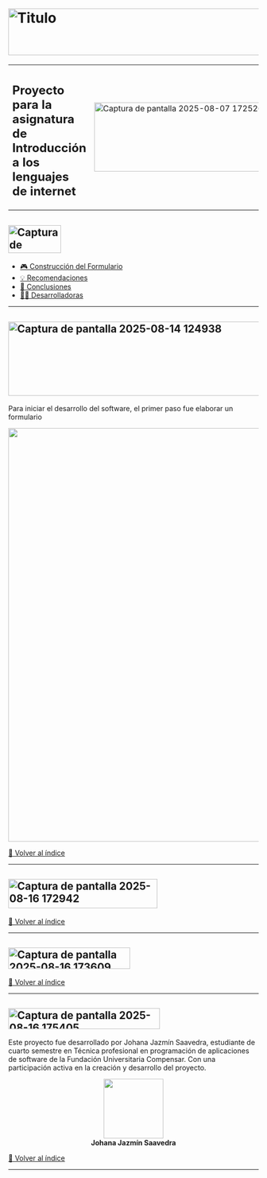 #  <img width="1366" height="94" alt="Titulo" src="https://github.com/user-attachments/assets/a5f9fdf7-7944-4e8d-9d94-c7b1df6267f1" />

<div align="center">
  <table border="0">
    <tr>
      <td valign="little">
        <h2>Proyecto para la asignatura de<br>Introducción a los lenguajes de internet</h2>
      </td>
      <td>
        <img width="361" height="139" alt="Captura de pantalla 2025-08-07 172526" src="https://github.com/user-attachments/assets/862b067f-2866-4c66-a21b-0d917e53b779" />
      </td>
    </tr>
  </table>
</div>

## <img width="106" height="56" alt="Captura de pantalla 2025-08-14 124054" src="https://github.com/user-attachments/assets/ac198e82-e5dd-4da1-849e-de7c94ee87e6" id="índice" />

- [🎮 Construcción del Formulario](#construcción-del-formulario)
- [💡 Recomendaciones](#recomendaciones)  
- [📝 Conclusiones](#conclusiones)
- [👩‍💻 Desarrolladoras](#desarrolladoras)

---

## <img width="571" height="149" alt="Captura de pantalla 2025-08-14 124938" src="https://github.com/user-attachments/assets/6e3d7ae0-e183-4cce-9928-12cf0e0f6aaf" id="construcción-del-formulario" />

Para iniciar el desarrollo del software, el primer paso fue elaborar un formulario

<div align="center">
  <img width="1916" height="832" alt="Captura de pantalla 2025-08-14 123835" src="https://github.com/user-attachments/assets/a7635751-80bc-4396-a8d3-5a4f589afbba" />
</div>

[🔼 Volver al índice](#índice)

---

## <img width="300" height="59" alt="Captura de pantalla 2025-08-16 172942" src="https://github.com/user-attachments/assets/e1fa03d2-6885-4234-9a66-fc9d22bb1de9" id="recomendaciones" />

<!-- Aquí puedes agregar el contenido de tus recomendaciones -->

[🔼 Volver al índice](#índice)

---

## <img width="245" height="43" alt="Captura de pantalla 2025-08-16 173609" src="https://github.com/user-attachments/assets/2bd90514-c2d3-4c90-8810-ef1a58b8d230" id="conclusiones" />

<!-- Aquí puedes agregar el contenido de tus conclusiones -->

[🔼 Volver al índice](#índice)

---

## <img width="305" height="42" alt="Captura de pantalla 2025-08-16 175405" src="https://github.com/user-attachments/assets/f68fc473-9149-46e9-abe3-b5345f3d770b" />


Este proyecto fue desarrollado por Johana Jazmín Saavedra, estudiante de cuarto semestre en Técnica profesional en programación de aplicaciones de software de la Fundación Universitaria Compensar. Con una participación activa en la creación y desarrollo del proyecto.

<div align="center">
  <img src="https://github.com/user-attachments/assets/96a0990c-a533-42c2-9fa2-7224c4eca021" width="120" style="border: none;"><br/>
  <strong>Johana Jazmín Saavedra</strong>
</div>

[🔼 Volver al índice](#índice)

---

